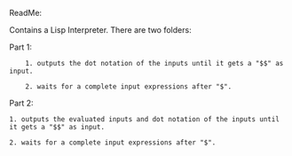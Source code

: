 ReadMe:

Contains a Lisp Interpreter. There are two folders:

Part 1: 

        1. outputs the dot notation of the inputs until it gets a "$$" as input.

        2. waits for a complete input expressions after "$".


Part 2:


	1. outputs the evaluated inputs and dot notation of the inputs until it gets a "$$" as input.

	2. waits for a complete input expressions after "$".
